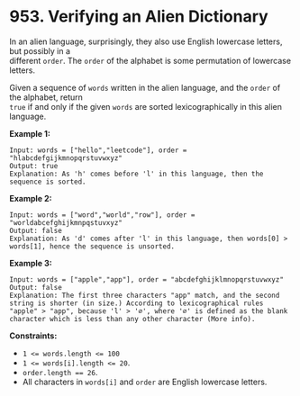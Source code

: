 # 953. Verifying an Alien Dictionary

In an alien language, surprisingly, they also use English lowercase letters, but possibly in a  
different `order`. The `order` of the alphabet is some permutation of lowercase letters.

Given a sequence of `words` written in the alien language, and the `order` of the alphabet, return  
`true` if and only if the given `words` are sorted lexicographically in this alien language.

**Example 1:**

    Input: words = ["hello","leetcode"], order = "hlabcdefgijkmnopqrstuvwxyz"
    Output: true
    Explanation: As 'h' comes before 'l' in this language, then the sequence is sorted.

**Example 2:**

    Input: words = ["word","world","row"], order = "worldabcefghijkmnpqstuvxyz"
    Output: false
    Explanation: As 'd' comes after 'l' in this language, then words[0] > words[1], hence the sequence is unsorted.

**Example 3:**

    Input: words = ["apple","app"], order = "abcdefghijklmnopqrstuvwxyz"
    Output: false
    Explanation: The first three characters "app" match, and the second string is shorter (in size.) According to lexicographical rules "apple" > "app", because 'l' > '∅', where '∅' is defined as the blank character which is less than any other character (More info).

**Constraints:**

- `1 <= words.length <= 100`
- `1 <= words[i].length <= 20`.
- `order.length == 26`.
- All characters in `words[i]` and `order` are English lowercase letters.
